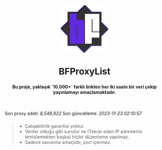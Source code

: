 <div align="center">
  <img height="150" src="https://raw.githubusercontent.com/bfservices/bf/main/bf.png"  />
</div>

###

<h1 align="center">BFProxyList</h1>

###

<h4 align="center">Bu proje, yaklaşık `10.000+` farklı linkten her iki saate bir veri çekip yayınlamayı amaçlamaktadır.</h4>
<br clear="both">

Son proxy adeti: <em><i> 8,548,922 </i></em>
Son güncelleme: <em><i> 2023-11-23 02:10:57 </i></em>

###


###
> - Çalışabilirlik garantisi yoktur.
> - Veriler olduğu gibi sunulur ve (Tekrar eden IP adreslerini temizlemekten başka) hiçbir düzenleme yapılmaz.
> - Sadece savunma amaçlıdır, port içermez.